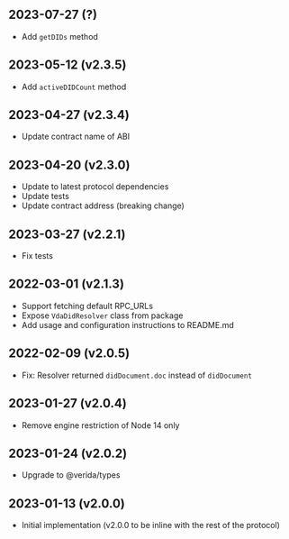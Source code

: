 2023-07-27 (?)
-------------------

- Add `getDIDs` method

2023-05-12 (v2.3.5)
-------------------

- Add `activeDIDCount` method

2023-04-27 (v2.3.4)
-------------------

- Update contract name of ABI

2023-04-20 (v2.3.0)
-------------------

- Update to latest protocol dependencies
- Update tests
- Update contract address (breaking change)

2023-03-27 (v2.2.1)
-------------------

- Fix tests

2022-03-01 (v2.1.3)
-------------------

- Support fetching default RPC_URLs
- Expose `VdaDidResolver` class from package
- Add usage and configuration instructions to README.md

2022-02-09 (v2.0.5)
-------------------

- Fix: Resolver returned `didDocument.doc` instead of `didDocument`

2023-01-27 (v2.0.4)
-------------------

- Remove engine restriction of Node 14 only

2023-01-24 (v2.0.2)
-------------------

- Upgrade to @verida/types

2023-01-13 (v2.0.0)
-------------------

- Initial implementation (v2.0.0 to be inline with the rest of the protocol)